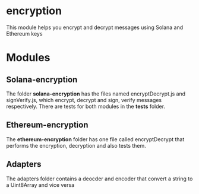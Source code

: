 # encryption

This module helps you encrypt and decrypt messages using Solana and Ethereum keys

# Modules

## Solana-encryption

The folder **solana-encryption** has the files named encryptDecrypt.js and signVerify.js, which encrypt, decrypt  and sign, verify messages respectively. There are tests for both modules in the **tests** folder. 

## Ethereum-encryption

The **ethereum-encryption** folder has one file called encryptDecrypt that performs the encryption, decryption and also tests them.

## Adapters

The adapters folder contains a deocder and encoder that convert a string to a Uint8Array and vice versa
